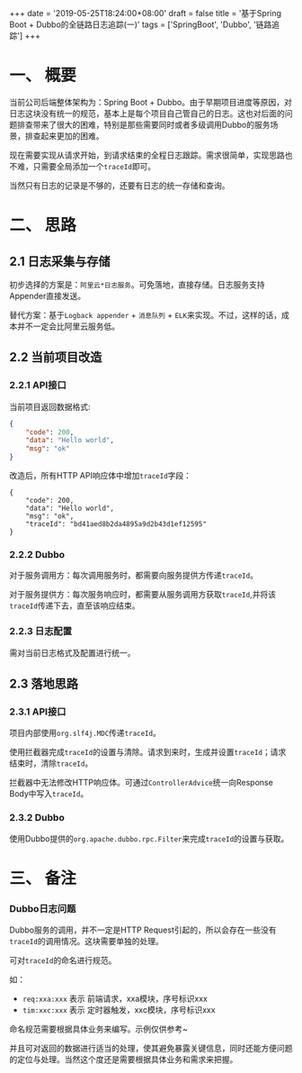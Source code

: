 +++
date = '2019-05-25T18:24:00+08:00'
draft = false
title = '基于Spring Boot + Dubbo的全链路日志追踪(一)'
tags = ['SpringBoot', 'Dubbo', '链路追踪']
+++

# 一、 概要

当前公司后端整体架构为：Spring Boot + Dubbo。由于早期项目进度等原因，对日志这块没有统一的规范，基本上是每个项目自己管自己的日志。这也对后面的问题排查带来了很大的困难，特别是那些需要同时或者多级调用Dubbo的服务场景，排查起来更加的困难。

现在需要实现从请求开始，到请求结束的全程日志跟踪。需求很简单，实现思路也不难，只需要全局添加一个`traceId`即可。

当然只有日志的记录是不够的，还要有日志的统一存储和查询。

# 二、 思路

## 2.1 日志采集与存储

初步选择的方案是：`阿里云*日志服务`。可免落地，直接存储。日志服务支持Appender直接发送。

替代方案：基于`Logback appender` + `消息队列` + `ELK`来实现。不过，这样的话，成本并不一定会比阿里云服务低。

## 2.2 当前项目改造

### 2.2.1 API接口

当前项目返回数据格式: 
```json
{
    "code": 200,
    "data": "Hello world",
    "msg": "ok"
}
```
改造后，所有HTTP API响应体中增加`traceId`字段：
```
{
    "code": 200,
    "data": "Hello world",
    "msg": "ok",
    "traceId": "bd41aed8b2da4895a9d2b43d1ef12595"
}
```

### 2.2.2 Dubbo

对于服务调用方：每次调用服务时，都需要向服务提供方传递`traceId`。

对于服务提供方：每次服务响应时，都需要从服务调用方获取`traceId`,并将该`traceId`传递下去，直至该响应结束。

### 2.2.3 日志配置

需对当前日志格式及配置进行统一。

## 2.3 落地思路

### 2.3.1 API接口

项目内部使用`org.slf4j.MDC`传递`traceId`。

使用拦截器完成`traceId`的设置与清除。请求到来时，生成并设置`traceId`；请求结束时，清除`traceId`。

拦截器中无法修改HTTP响应体。可通过`ControllerAdvice`统一向Response Body中写入`traceId`。

### 2.3.2 Dubbo

使用Dubbo提供的`org.apache.dubbo.rpc.Filter`来完成`traceId`的设置与获取。

# 三、 备注

### Dubbo日志问题

Dubbo服务的调用，并不一定是HTTP Request引起的，所以会存在一些没有`traceId`的调用情况。这块需要单独的处理。

可对`traceId`的命名进行规范。

如：
- `req:xxa:xxx` 表示 前端请求，xxa模块，序号标识xxx
- `tim:xxc:xxx` 表示 定时器触发，xxc模块，序号标识xxx

命名规范需要根据具体业务来编写。示例仅供参考~

并且可对返回的数据进行适当的处理，使其避免暴露关键信息，同时还能方便问题的定位与处理。当然这个度还是需要根据具体业务和需求来把握。
